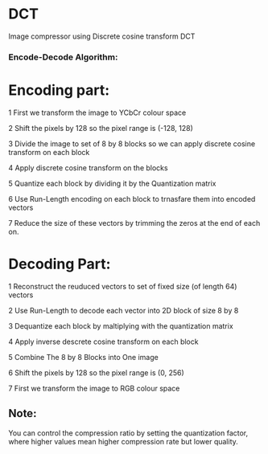 # DCT
Image compressor using Discrete cosine transform DCT


### Encode-Decode Algorithm:

# Encoding part:

1 First we transform the image to YCbCr colour space

2 Shift the pixels by 128 so the pixel range is (-128, 128)

3 Divide the image to set of 8 by 8 blocks so we can apply discrete cosine transform on each block

4 Apply discrete cosine transform on the blocks

5 Quantize each block by dividing it by the Quantization matrix

6 Use Run-Length encoding on each block to trnasfare them into encoded vectors

7 Reduce the size of these vectors by trimming the zeros at the end of each on.


# Decoding Part:

1 Reconstruct the reuduced vectors to set of fixed size (of length 64) vectors

2 Use Run-Length to decode each vector into 2D block of size 8 by 8

3 Dequantize each block by maltiplying with the quantization matrix

4 Apply inverse descrete cosine transform on each block

5 Combine The 8 by 8 Blocks into One image

6 Shift the pixels by 128 so the pixel range is (0, 256)

7 First we transform the image to RGB colour space

## Note:
You can control the compression ratio by setting the quantization factor, where higher values mean higher compression rate but lower quality.

